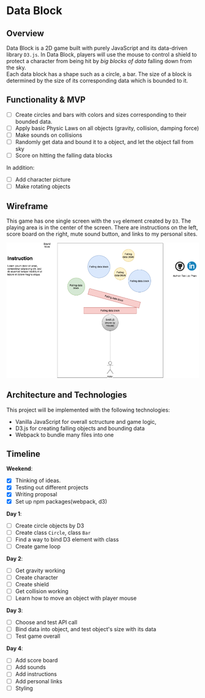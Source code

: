 # Data Block

## Overview
Data Block is a 2D game built with purely JavaScript and its data-driven library `D3.js`. In Data Block, players will use the mouse to control a shield to protect a character from being hit by _big blocks of data_ falling down from the sky.   
Each data block has a shape such as a circle, a bar. The size of a block is determined by the size of its corresponding data which is bounded to it.

## Functionality & MVP
- [ ] Create circles and bars with colors and sizes corresponding to their bounded data.
- [ ] Apply basic Physic Laws on all objects (gravity, collision, damping force)
- [ ] Make sounds on collisions
- [ ] Randomly get data and bound it to a object, and let the object fall from sky
- [ ] Score on hitting the falling data blocks   

In addition:
- [ ] Add character picture
- [ ] Make rotating objects

## Wireframe
This game has one single screen with the `svg` element created by `D3`. The playing area is in the center of the screen. There are instructions on the left, score board on the right, mute sound button, and links to my personal sites.   

![Writeframe](others/Data-block.png)

## Architecture and Technologies
This project will be implemented with the following technologies:
* Vanilla JavaScript for overall sctructure and game logic,
* D3.js for creating falling objects and bounding data
* Webpack to bundle many files into one

## Timeline
**Weekend**:
- [x] Thinking of ideas.
- [x] Testing out different projects
- [x] Writing proposal
- [x] Set up npm packages(webpack, d3)   

**Day 1**:
- [ ] Create circle objects by D3
- [ ] Create class `Circle`, class `Bar`
- [ ] Find a way to bind D3 element with class
- [ ] Create game loop

**Day 2**:
- [ ] Get gravity working   
- [ ] Create character
- [ ] Create shield
- [ ] Get collision working
- [ ] Learn how to move an object with player mouse

**Day 3**:   
- [ ] Choose and test API call
- [ ] Bind data into object, and test object's size with its data
- [ ] Test game overall

**Day 4**:
- [ ] Add score board
- [ ] Add sounds
- [ ] Add instructions
- [ ] Add personal links
- [ ] Styling
